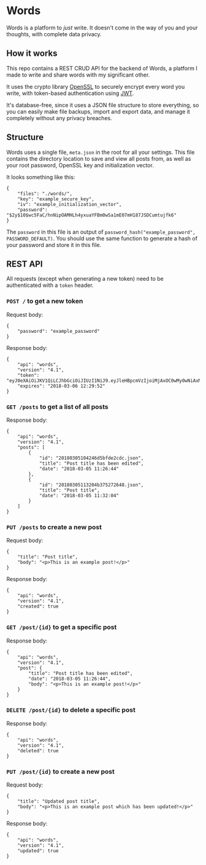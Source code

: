 # Words

Words is a platform to _just_ write. It doesn't come in the way of you and your thoughts, with complete data privacy.

## How it works

This repo contains a REST CRUD API for the backend of Words, a platform I made to write and share words with my significant other.

It uses the crypto library [OpenSSL](http://php.net/manual/en/intro.openssl.php) to securely encrypt every word you write, with token-based authentication using [JWT](https://github.com/firebase/php-jwt).

It's database-free, since it uses a JSON file structure to store everything, so you can easily make file backups, import and export data, and manage it completely without any privacy breaches.

## Structure

Words uses a single file, `meta.json` in the root for all your settings. This file contains the directory location to save and view all posts from, as well as your root password, OpenSSL key and initialization vector.

It looks something like this:

```
{
	"files": "./words/",
	"key": "example_secure_key",
	"iv": "example_initialization_vector",
	"password": "$2y$10$wc5FaC/hnNipOAMHLh4yxuaYFBm0wSa1mE07mH187JSDCumtujfk6"
}
```

The `password` in this file is an output of `password_hash("example_password", PASSWORD_DEFAULT)`. You should use the same function to generate a hash of your password and store it in this file.

## REST API

All requests (except when generating a new token) need to be authenticated with a `token` header.

### `POST /` to get a new token

Request body:

```
{
	"password": "example_password"
}
```

Response body:

```
{
    "api": "words",
    "version": "4.1",
    "token": "eyJ0eXAiOiJKV1QiLCJhbGciOiJIUzI1NiJ9.eyJleHBpcmVzIjoiMjAxOC0wMy0wNiAxMjoyOTo1MiJ9.Coe969vqWQDmd34G04Y5HxOhOaz5citBOr5yEjxI6j0",
    "expires": "2018-03-06 12:29:52"
}
```

### `GET /posts` to get a list of all posts

Response body:

```
{
    "api": "words",
    "version": "4.1",
    "posts": [
        {
            "id": "20180305104246d5bfde2cdc.json",
            "title": "Post title has been edited",
            "date": "2018-03-05 11:26:44"
        },
        {
            "id": "20180305113204b375272648.json",
            "title": "Post title",
            "date": "2018-03-05 11:32:04"
        }
    ]
}
```

### `PUT /posts` to create a new post

Request body:

```
{
	"title": "Post title",
	"body": "<p>This is an example post!</p>"
}
```

Response body:

```
{
    "api": "words",
    "version": "4.1",
    "created": true
}
```

### `GET /post/{id}` to get a specific post

Response body:

```
{
    "api": "words",
    "version": "4.1",
    "post": {
        "title": "Post title has been edited",
        "date": "2018-03-05 11:26:44",
        "body": "<p>This is an example post!</p>"
    }
}
```

### `DELETE /post/{id}` to delete a specific post

Response body:

```
{
    "api": "words",
    "version": "4.1",
    "deleted": true
}
```

### `PUT /post/{id}` to create a new post

Request body:

```
{
	"title": "Updated post title",
	"body": "<p>This is an example post which has been updated!</p>"
}
```

Response body:

```
{
    "api": "words",
    "version": "4.1",
    "updated": true
}
```